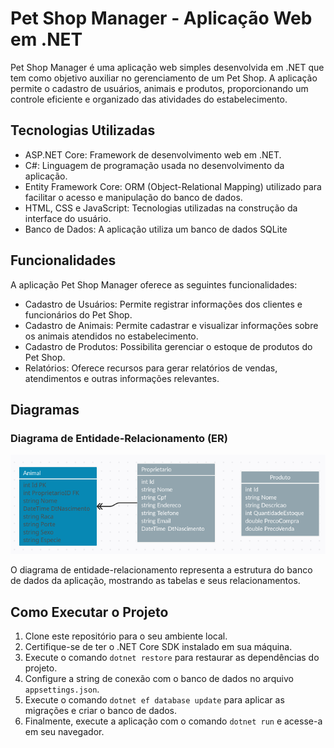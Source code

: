  <h1>Pet Shop Manager - Aplicação Web em .NET</h1>
 <p>Pet Shop Manager é uma aplicação web simples desenvolvida em .NET que tem como objetivo auxiliar no gerenciamento de um Pet Shop. A aplicação permite o cadastro de usuários, animais e produtos, proporcionando um controle eficiente e organizado das atividades do estabelecimento.</p>
 <h2>Tecnologias Utilizadas</h2>
 <ul>
    <li>ASP.NET Core: Framework de desenvolvimento web em .NET.</li>
    <li>C#: Linguagem de programação usada no desenvolvimento da aplicação.</li>
    <li>Entity Framework Core: ORM (Object-Relational Mapping) utilizado para facilitar o acesso e manipulação do banco de dados.</li>
    <li>HTML, CSS e JavaScript: Tecnologias utilizadas na construção da interface do usuário.</li>
    <li>Banco de Dados: A aplicação utiliza um banco de dados SQLite</li>
 </ul>
 <h2>Funcionalidades</h2>
 <p>A aplicação Pet Shop Manager oferece as seguintes funcionalidades:</p>
 <ul>
    <li>Cadastro de Usuários: Permite registrar informações dos clientes e funcionários do Pet Shop.</li>
    <li>Cadastro de Animais: Permite cadastrar e visualizar informações sobre os animais atendidos no estabelecimento.</li>
    <li>Cadastro de Produtos: Possibilita gerenciar o estoque de produtos do Pet Shop.</li>
    <li>Relatórios: Oferece recursos para gerar relatórios de vendas, atendimentos e outras informações relevantes.</li>
 </ul>
 <h2>Diagramas</h2>
 <h3>Diagrama de Entidade-Relacionamento (ER)</h3>
 <p><img src="public/diagrama.png" alt="Diagrama de Entidade-Relacionamento"></p>
 <p>O diagrama de entidade-relacionamento representa a estrutura do banco de dados da aplicação, mostrando as tabelas e seus relacionamentos.</p>
 <h2>Como Executar o Projeto</h2>
 <ol>
    <li>Clone este repositório para o seu ambiente local.</li>
    <li>Certifique-se de ter o .NET Core SDK instalado em sua máquina.</li>
    <li>Execute o comando <code>dotnet restore</code> para restaurar as dependências do projeto.</li>
    <li>Configure a string de conexão com o banco de dados no arquivo <code>appsettings.json</code>.</li>
    <li>Execute o comando <code>dotnet ef database update</code> para aplicar as migrações e criar o banco de dados.</li>
    <li>Finalmente, execute a aplicação com o comando <code>dotnet run</code> e acesse-a em seu navegador.</li>
 </ol>
